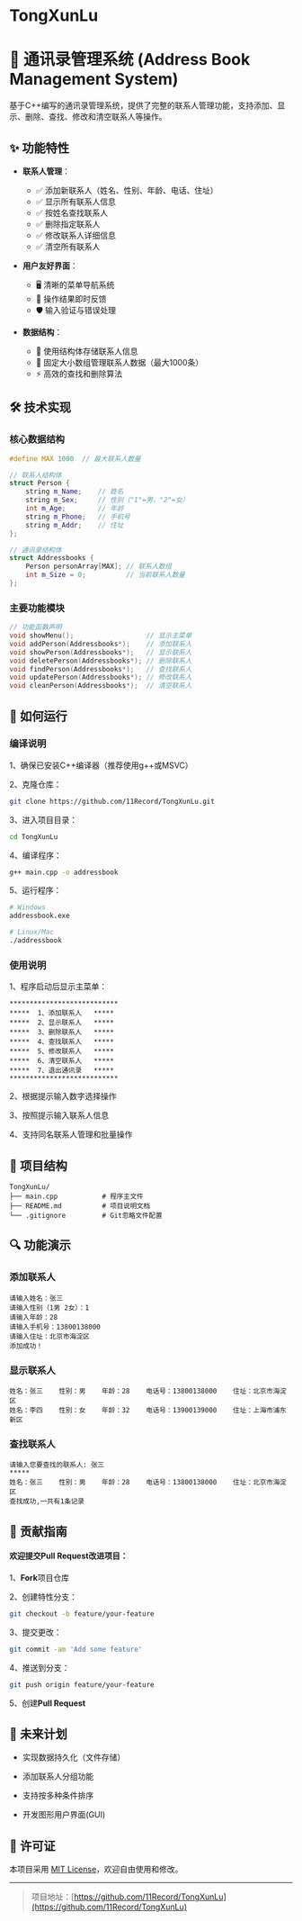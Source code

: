 # TongXunLu
# 📇 通讯录管理系统 (Address Book Management System)

基于C++编写的通讯录管理系统，提供了完整的联系人管理功能，支持添加、显示、删除、查找、修改和清空联系人等操作。

## ✨ 功能特性

- **联系人管理**：
  - ✅ 添加新联系人（姓名、性别、年龄、电话、住址）
  - ✅ 显示所有联系人信息
  - ✅ 按姓名查找联系人
  - ✅ 删除指定联系人
  - ✅ 修改联系人详细信息
  - ✅ 清空所有联系人
  
- **用户友好界面**：
  - 🖥️ 清晰的菜单导航系统
  - 🔄 操作结果即时反馈
  - 🛡️ 输入验证与错误处理
  
- **数据结构**：
  - 🧩 使用结构体存储联系人信息
  - 🔢 固定大小数组管理联系人数据（最大1000条）
  - ⚡ 高效的查找和删除算法

## 🛠️ 技术实现

### 核心数据结构

```cpp
#define MAX 1000  // 最大联系人数量

// 联系人结构体
struct Person {
    string m_Name;    // 姓名
    string m_Sex;     // 性别（"1"=男，"2"=女）
    int m_Age;        // 年龄
    string m_Phone;   // 手机号
    string m_Addr;    // 住址
};

// 通讯录结构体
struct Addressbooks {
    Person personArray[MAX]; // 联系人数组
    int m_Size = 0;          // 当前联系人数量
};
```
### 主要功能模块
```cpp
// 功能函数声明
void showMenu();                  // 显示主菜单
void addPerson(Addressbooks*);    // 添加联系人
void showPerson(Addressbooks*);   // 显示联系人
void deletePerson(Addressbooks*); // 删除联系人
void findPerson(Addressbooks*);   // 查找联系人
void updatePerson(Addressbooks*); // 修改联系人
void cleanPerson(Addressbooks*);  // 清空联系人
```
## 🚀 如何运行
### 编译说明
1、确保已安装C++编译器（推荐使用g++或MSVC）

2、克隆仓库：

```bash
git clone https://github.com/11Record/TongXunLu.git
```
3、进入项目目录：
```bash
cd TongXunLu
```
4、编译程序：
```bash
g++ main.cpp -o addressbook
```
5、运行程序：
```bash
# Windows
addressbook.exe

# Linux/Mac
./addressbook
```
### 使用说明
1、程序启动后显示主菜单：
```text
***************************
*****  1、添加联系人   *****
*****  2、显示联系人   *****
*****  3、删除联系人   *****
*****  4、查找联系人   *****
*****  5、修改联系人   *****
*****  6、清空联系人   *****
*****  7、退出通讯录   *****
***************************
```
2、根据提示输入数字选择操作

3、按照提示输入联系人信息

4、支持同名联系人管理和批量操作

##  📂 项目结构
```text
TongXunLu/
├── main.cpp           # 程序主文件
├── README.md          # 项目说明文档
└── .gitignore         # Git忽略文件配置
```
## 🔍 功能演示
### 添加联系人
```text
请输入姓名：张三
请输入性别（1男 2女）：1
请输入年龄：28
请输入手机号：13800138000
请输入住址：北京市海淀区
添加成功！
```
### 显示联系人
```plaintext
姓名：张三    性别：男    年龄：28    电话号：13800138000    住址：北京市海淀区
姓名：李四    性别：女    年龄：32    电话号：13900139000    住址：上海市浦东新区
```
### 查找联系人
```text
请输入您要查找的联系人: 张三
*****
姓名：张三    性别：男    年龄：28    电话号：13800138000    住址：北京市海淀区
查找成功,一共有1条记录
```
## 🤝 贡献指南
#### 欢迎提交Pull Request改进项目：

1、**Fork**项目仓库

2、创建特性分支：

```bash
git checkout -b feature/your-feature
```
3、提交更改：

```bash
git commit -am 'Add some feature'
```
4、推送到分支：

```bash
git push origin feature/your-feature
```
5、创建**Pull Request**

## 📅 未来计划
- 实现数据持久化（文件存储）

- 添加联系人分组功能

- 支持按多种条件排序

- 开发图形用户界面(GUI)

## 📜 许可证
本项目采用 [MIT License](https://github.com/github-linguist/linguist?tab=MIT-1-ov-file#)，欢迎自由使用和修改。

---

>项目地址：[https://github.com/11Record/TongXunLu](https://github.com/11Record/TongXunLu)

